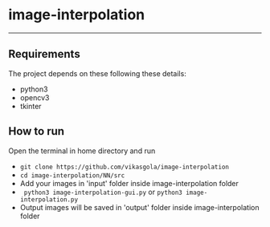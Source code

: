 # image-interpolation
---

## Requirements
The project depends on these following these details:
- python3
- opencv3
- tkinter 

## How to run
Open the terminal in home directory and run
- ` git clone https://github.com/vikasgola/image-interpolation `
- ` cd image-interpolation/NN/src ` 
- Add your images in 'input' folder inside image-interpolation folder
- ` python3 image-interpolation-gui.py` or ` python3 image-interpolation.py  `
- Output images will be saved in 'output' folder inside image-interpolation folder
